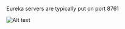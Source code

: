 Eureka servers are typically put on port 8761

![Alt text](pictures/java-graphql-postman.png?raw=true "Find All Dog Breeds")